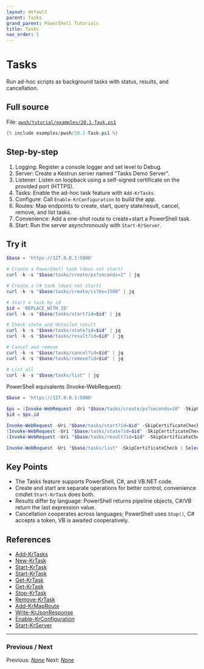 ```yaml
---
layout: default
parent: Tasks
grand_parent: PowerShell Tutorials
title: Tasks
nav_order: 1
---
```


# Tasks

Run ad-hoc scripts as background tasks with status, results, and cancellation.

## Full source

File: [`pwsh/tutorial/examples/20.1-Task.ps1`][20.1-Task.ps1]

```powershell
{% include examples/pwsh/20.1-Task.ps1 %}
```

## Step-by-step

1. Logging: Register a console logger and set level to Debug.
2. Server: Create a Kestrun server named "Tasks Demo Server".
3. Listener: Listen on loopback using a self-signed certificate on the provided port (HTTPS).
4. Tasks: Enable the ad-hoc task feature with `Add-KrTasks`.
5. Configure: Call `Enable-KrConfiguration` to build the app.
6. Routes: Map endpoints to create, start, query state/result, cancel, remove, and list tasks.
7. Convenience: Add a one-shot route to create+start a PowerShell task.
8. Start: Run the server asynchronously with `Start-KrServer`.

## Try it

```powershell
$base = 'https://127.0.0.1:5000'

# Create a PowerShell task (does not start)
curl -k -s "$base/tasks/create/ps?seconds=2" | jq

# Create a C# task (does not start)
curl -k -s "$base/tasks/create/cs?ms=1500" | jq

# Start a task by id
$id = 'REPLACE_WITH_ID'
curl -k -s "$base/tasks/start?id=$id" | jq

# Check state and detailed result
curl -k -s "$base/tasks/state?id=$id" | jq
curl -k -s "$base/tasks/result?id=$id" | jq

# Cancel and remove
curl -k -s "$base/tasks/cancel?id=$id" | jq
curl -k -s "$base/tasks/remove?id=$id" | jq

# List all
curl -k -s "$base/tasks/list" | jq
```

PowerShell equivalents (Invoke-WebRequest):

```powershell
$base = 'https://127.0.0.1:5000'

$ps = (Invoke-WebRequest -Uri "$base/tasks/create/ps?seconds=10" -SkipCertificateCheck).Content | ConvertFrom-Json
$id = $ps.id

Invoke-WebRequest -Uri "$base/tasks/start?id=$id" -SkipCertificateCheck | Out-Null
(Invoke-WebRequest -Uri "$base/tasks/state?id=$id" -SkipCertificateCheck).Content | ConvertFrom-Json
(Invoke-WebRequest -Uri "$base/tasks/result?id=$id" -SkipCertificateCheck).Content | ConvertFrom-Json

Invoke-WebRequest -Uri "$base/tasks/list" -SkipCertificateCheck | Select-Object -ExpandProperty Content | ConvertFrom-Json
```

## Key Points

- The Tasks feature supports PowerShell, C#, and VB.NET code.
- Create and start are separate operations for better control; convenience cmdlet `Start-KrTask` does both.
- Results differ by language: PowerShell returns pipeline objects, C#/VB return the last expression value.
- Cancellation cooperates across languages; PowerShell uses `Stop()`, C# accepts a token, VB is awaited cooperatively.

## References

- [Add-KrTasks](/pwsh/cmdlets/Add-KrTasks)
- [New-KrTask](/pwsh/cmdlets/New-KrTask)
- [Start-KrTask](/pwsh/cmdlets/Start-KrTask)
- [Start-KrTask](/pwsh/cmdlets/Start-KrTask)
- [Get-KrTask](/pwsh/cmdlets/Get-KrTask)
- [Get-KrTask](/pwsh/cmdlets/Get-KrTask)
- [Stop-KrTask](/pwsh/cmdlets/Stop-KrTask)
- [Remove-KrTask](/pwsh/cmdlets/Remove-KrTask)
- [Add-KrMapRoute](/pwsh/cmdlets/Add-KrMapRoute)
- [Write-KrJsonResponse](/pwsh/cmdlets/Write-KrJsonResponse)
- [Enable-KrConfiguration](/pwsh/cmdlets/Enable-KrConfiguration)
- [Start-KrServer](/pwsh/cmdlets/Start-KrServer)

---

### Previous / Next

Previous: [_None_](.)
Next: [_None_](.)

[20.1-Task.ps1]: /pwsh/tutorial/examples/20.1-Task.ps1
